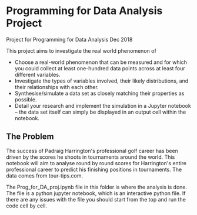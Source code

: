 # Programming for Data Analysis Project
Project for Programming for Data Analysis Dec 2018

This project aims to investigate the real world phenomenon of
 - Choose a real-world phenomenon that can be measured and for which you could collect at least one-hundred data points across at least        four different variables.
- Investigate the types of variables involved, their likely distributions, and their relationships with each other.
-  Synthesise/simulate a data set as closely matching their properties as possible.
- Detail your research and implement the simulation in a Jupyter notebook – the data set itself can simply be displayed in an output cell within the notebook.

## The Problem
The success of Padraig Harrington's professional golf career has been driven by the scores he shoots in tournaments around the world. This notebook will aim to analyse round by round scores for Harrington's entire professional career to predict his finishing positions in tournaments. The data comes from tour-tips.com.

The Prog_for_DA_proj.ipynb file in this folder is where the analysis is done. The file is a python jupyter notebook, which is an interactive python file. If there are any issues with the file you should start from the top and run the code cell by cell.
